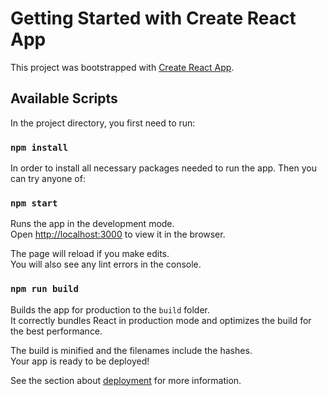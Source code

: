 # Getting Started with Create React App

This project was bootstrapped with [Create React App](https://github.com/facebook/create-react-app).

## Available Scripts

In the project directory, you first need to run:

### `npm install`

In order to install all necessary packages needed to run the app. Then you can try anyone of:

### `npm start`

Runs the app in the development mode.\
Open [http://localhost:3000](http://localhost:3000) to view it in the browser.

The page will reload if you make edits.\
You will also see any lint errors in the console.

### `npm run build`

Builds the app for production to the `build` folder.\
It correctly bundles React in production mode and optimizes the build for the best performance.

The build is minified and the filenames include the hashes.\
Your app is ready to be deployed!

See the section about [deployment](https://facebook.github.io/create-react-app/docs/deployment) for more information.
